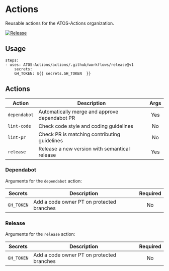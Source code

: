 # Actions

Reusable actions for the ATOS-Actions organization.

[![Release](https://github.com/ATOS-Actions/actions/actions/workflows/on_push.yml/badge.svg)](https://github.com/ATOS-Actions/actions/actions/workflows/on_push.yml)

## Usage

```
steps:
- uses: ATOS-Actions/actions/.github/workflows/release@v1
	secrets:
  	GH_TOKEN: ${{ secrets.GH_TOKEN  }}
```

## Actions

| Action       | Description                                   | Args |
| ------------ | --------------------------------------------- | :--: |
| `dependabot` | Automatically merge and approve dependabot PR | Yes  |
| `lint-code`  | Check code style and coding guidelines        |  No  |
| `lint-pr`    | Check PR is matching contributing guidelines  |  No  |
| `release`    | Release a new version with semantical release | Yes  |

### Dependabot

Arguments for the `dependabot` action:

| Secrets    | Description                               | Required |
| ---------- | ----------------------------------------- | :------: |
| `GH_TOKEN` | Add a code owner PT on protected branches |    No    |

### Release

Arguments for the `release` action:

| Secrets    | Description                               | Required |
| ---------- | ----------------------------------------- | :------: |
| `GH_TOKEN` | Add a code owner PT on protected branches |    No    |
